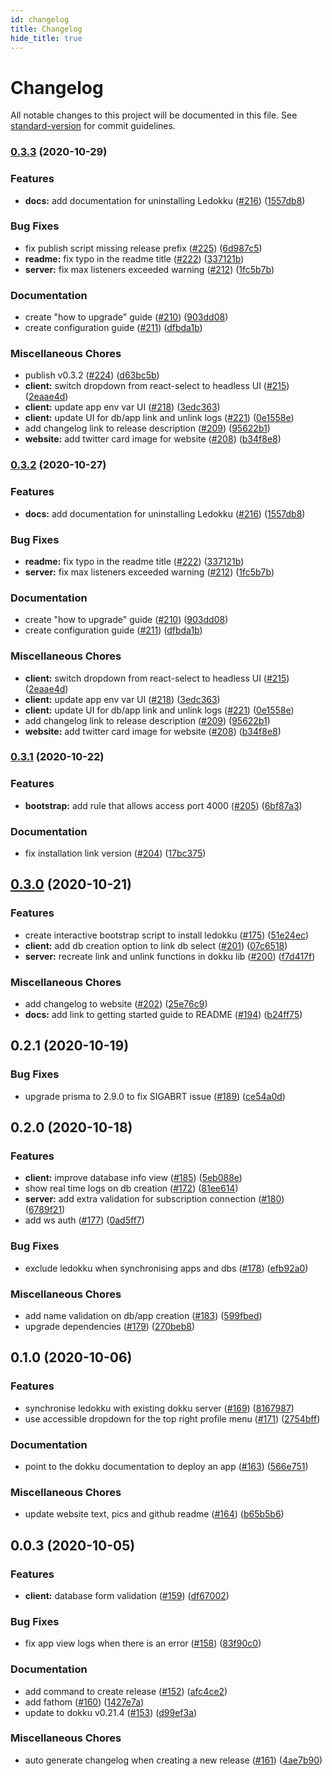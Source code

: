 ```yaml
---
id: changelog
title: Changelog
hide_title: true
---
```


# Changelog

All notable changes to this project will be documented in this file. See [standard-version](https://github.com/conventional-changelog/standard-version) for commit guidelines.

### [0.3.3](https://github.com/ledokku/ledokku/compare/v0.3.1...v0.3.3) (2020-10-29)

### Features

- **docs:** add documentation for uninstalling Ledokku ([#216](https://github.com/ledokku/ledokku/issues/216)) ([1557db8](https://github.com/ledokku/ledokku/commit/1557db8ff4b32af8ee3f07d87fecb69daa9e1147))

### Bug Fixes

- fix publish script missing release prefix ([#225](https://github.com/ledokku/ledokku/issues/225)) ([6d987c5](https://github.com/ledokku/ledokku/commit/6d987c5ecf99f097dc94c593fff58aef4c386ea2))
- **readme:** fix typo in the readme title ([#222](https://github.com/ledokku/ledokku/issues/222)) ([337121b](https://github.com/ledokku/ledokku/commit/337121b83ff615811de6abcb7c74806feb5a230c))
- **server:** fix max listeners exceeded warning ([#212](https://github.com/ledokku/ledokku/issues/212)) ([1fc5b7b](https://github.com/ledokku/ledokku/commit/1fc5b7b6aa06294b74e8b32e0fe32154f202bd0d))

### Documentation

- create "how to upgrade" guide ([#210](https://github.com/ledokku/ledokku/issues/210)) ([903dd08](https://github.com/ledokku/ledokku/commit/903dd081ba55af8a826f11a185d1a3d702610721))
- create configuration guide ([#211](https://github.com/ledokku/ledokku/issues/211)) ([dfbda1b](https://github.com/ledokku/ledokku/commit/dfbda1b69cb91810a8bca60caa902d05485dd0f9))

### Miscellaneous Chores

- publish v0.3.2 ([#224](https://github.com/ledokku/ledokku/issues/224)) ([d63bc5b](https://github.com/ledokku/ledokku/commit/d63bc5bce815667e28824918297bb584404d1d7a))
- **client:** switch dropdown from react-select to headless UI ([#215](https://github.com/ledokku/ledokku/issues/215)) ([2eaae4d](https://github.com/ledokku/ledokku/commit/2eaae4d79a24a7b385e17a90957bba1fae54ad82))
- **client:** update app env var UI ([#218](https://github.com/ledokku/ledokku/issues/218)) ([3edc363](https://github.com/ledokku/ledokku/commit/3edc363bf6874fe09c0c2652deb05a13c85c71b4))
- **client:** update UI for db/app link and unlink logs ([#221](https://github.com/ledokku/ledokku/issues/221)) ([0e1558e](https://github.com/ledokku/ledokku/commit/0e1558e8624309b6125b58f87f87c42bad3b6ec2))
- add changelog link to release description ([#209](https://github.com/ledokku/ledokku/issues/209)) ([95622b1](https://github.com/ledokku/ledokku/commit/95622b1212886d8ce122ef427ae1653a06e7fd3c))
- **website:** add twitter card image for website ([#208](https://github.com/ledokku/ledokku/issues/208)) ([b34f8e8](https://github.com/ledokku/ledokku/commit/b34f8e8efce661e064ef86b36fd14a10f30bae6c))

### [0.3.2](https://github.com/ledokku/ledokku/compare/v0.3.1...v0.3.2) (2020-10-27)

### Features

- **docs:** add documentation for uninstalling Ledokku ([#216](https://github.com/ledokku/ledokku/issues/216)) ([1557db8](https://github.com/ledokku/ledokku/commit/1557db8ff4b32af8ee3f07d87fecb69daa9e1147))

### Bug Fixes

- **readme:** fix typo in the readme title ([#222](https://github.com/ledokku/ledokku/issues/222)) ([337121b](https://github.com/ledokku/ledokku/commit/337121b83ff615811de6abcb7c74806feb5a230c))
- **server:** fix max listeners exceeded warning ([#212](https://github.com/ledokku/ledokku/issues/212)) ([1fc5b7b](https://github.com/ledokku/ledokku/commit/1fc5b7b6aa06294b74e8b32e0fe32154f202bd0d))

### Documentation

- create "how to upgrade" guide ([#210](https://github.com/ledokku/ledokku/issues/210)) ([903dd08](https://github.com/ledokku/ledokku/commit/903dd081ba55af8a826f11a185d1a3d702610721))
- create configuration guide ([#211](https://github.com/ledokku/ledokku/issues/211)) ([dfbda1b](https://github.com/ledokku/ledokku/commit/dfbda1b69cb91810a8bca60caa902d05485dd0f9))

### Miscellaneous Chores

- **client:** switch dropdown from react-select to headless UI ([#215](https://github.com/ledokku/ledokku/issues/215)) ([2eaae4d](https://github.com/ledokku/ledokku/commit/2eaae4d79a24a7b385e17a90957bba1fae54ad82))
- **client:** update app env var UI ([#218](https://github.com/ledokku/ledokku/issues/218)) ([3edc363](https://github.com/ledokku/ledokku/commit/3edc363bf6874fe09c0c2652deb05a13c85c71b4))
- **client:** update UI for db/app link and unlink logs ([#221](https://github.com/ledokku/ledokku/issues/221)) ([0e1558e](https://github.com/ledokku/ledokku/commit/0e1558e8624309b6125b58f87f87c42bad3b6ec2))
- add changelog link to release description ([#209](https://github.com/ledokku/ledokku/issues/209)) ([95622b1](https://github.com/ledokku/ledokku/commit/95622b1212886d8ce122ef427ae1653a06e7fd3c))
- **website:** add twitter card image for website ([#208](https://github.com/ledokku/ledokku/issues/208)) ([b34f8e8](https://github.com/ledokku/ledokku/commit/b34f8e8efce661e064ef86b36fd14a10f30bae6c))

### [0.3.1](https://github.com/ledokku/ledokku/compare/v0.3.0...v0.3.1) (2020-10-22)

### Features

- **bootstrap:** add rule that allows access port 4000 ([#205](https://github.com/ledokku/ledokku/issues/205)) ([6bf87a3](https://github.com/ledokku/ledokku/commit/6bf87a39469a405166ac51179eaacb6ffd774f8f))

### Documentation

- fix installation link version ([#204](https://github.com/ledokku/ledokku/issues/204)) ([17bc375](https://github.com/ledokku/ledokku/commit/17bc375367a1ec4e9932097df891a6c93c208b64))

## [0.3.0](https://github.com/ledokku/ledokku/compare/v0.2.1...v0.3.0) (2020-10-21)

### Features

- create interactive bootstrap script to install ledokku ([#175](https://github.com/ledokku/ledokku/issues/175)) ([51e24ec](https://github.com/ledokku/ledokku/commit/51e24ec0b50ffd18a64a3645e4a8732e7ec4a603))
- **client:** add db creation option to link db select ([#201](https://github.com/ledokku/ledokku/issues/201)) ([07c6518](https://github.com/ledokku/ledokku/commit/07c65180205c8787707aa5521ca3823b10206828))
- **server:** recreate link and unlink functions in dokku lib ([#200](https://github.com/ledokku/ledokku/issues/200)) ([f7d417f](https://github.com/ledokku/ledokku/commit/f7d417f5b07a1184e9259b4bb599e54b023a3a35))

### Miscellaneous Chores

- add changelog to website ([#202](https://github.com/ledokku/ledokku/issues/202)) ([25e76c9](https://github.com/ledokku/ledokku/commit/25e76c92c448a8c20caeb832acfc615ba0ddf30e))
- **docs:** add link to getting started guide to README ([#194](https://github.com/ledokku/ledokku/issues/194)) ([b24ff75](https://github.com/ledokku/ledokku/commit/b24ff759cd3a74709d8751a4b51b723c1c0ddc44))

## 0.2.1 (2020-10-19)

### Bug Fixes

- upgrade prisma to 2.9.0 to fix SIGABRT issue ([#189](https://github.com/ledokku/ledokku/issues/189)) ([ce54a0d](https://github.com/ledokku/ledokku/commit/ce54a0d3a501514c686cec8c23c5d8b8ff1ce11b))

## 0.2.0 (2020-10-18)

### Features

- **client:** improve database info view ([#185](https://github.com/ledokku/ledokku/issues/185)) ([5eb088e](https://github.com/ledokku/ledokku/commit/5eb088e9c8215ea1c756dc890478dc36527661db))
- show real time logs on db creation ([#172](https://github.com/ledokku/ledokku/issues/172)) ([81ee614](https://github.com/ledokku/ledokku/commit/81ee6143334724f38eec3ecc7bb2682f2d7cfe54))
- **server:** add extra validation for subscription connection ([#180](https://github.com/ledokku/ledokku/issues/180)) ([6789f21](https://github.com/ledokku/ledokku/commit/6789f21e6515f37a6eb679a2a1a9fac70aa3f5e7))
- add ws auth ([#177](https://github.com/ledokku/ledokku/issues/177)) ([0ad5ff7](https://github.com/ledokku/ledokku/commit/0ad5ff702acdc2bedea372ae305cfb8a04fc3643))

### Bug Fixes

- exclude ledokku when synchronising apps and dbs ([#178](https://github.com/ledokku/ledokku/issues/178)) ([efb92a0](https://github.com/ledokku/ledokku/commit/efb92a021ef546911bf52fe967e9757b5220fb6f))

### Miscellaneous Chores

- add name validation on db/app creation ([#183](https://github.com/ledokku/ledokku/issues/183)) ([599fbed](https://github.com/ledokku/ledokku/commit/599fbed20072efbb86597abb577e412c18261a28))
- upgrade dependencies ([#179](https://github.com/ledokku/ledokku/issues/179)) ([270beb8](https://github.com/ledokku/ledokku/commit/270beb82e644681f96d52693429be4609d4f2552))

## 0.1.0 (2020-10-06)

### Features

- synchronise ledokku with existing dokku server ([#169](https://github.com/ledokku/ledokku/issues/169)) ([8167987](https://github.com/ledokku/ledokku/commit/816798750dddf081b4b8f53a152431c5ecbd193f))
- use accessible dropdown for the top right profile menu ([#171](https://github.com/ledokku/ledokku/issues/171)) ([2754bff](https://github.com/ledokku/ledokku/commit/2754bff1d4515688af928518cbbde163f4beea05))

### Documentation

- point to the dokku documentation to deploy an app ([#163](https://github.com/ledokku/ledokku/issues/163)) ([566e751](https://github.com/ledokku/ledokku/commit/566e751185e3f0a9bc4e6872deb066a0c2802fb4))

### Miscellaneous Chores

- update website text, pics and github readme ([#164](https://github.com/ledokku/ledokku/issues/164)) ([b65b5b6](https://github.com/ledokku/ledokku/commit/b65b5b6b9b8e2da8ef9098866d5124fb3bd7fea0))

## 0.0.3 (2020-10-05)

### Features

- **client:** database form validation ([#159](https://github.com/ledokku/ledokku/issues/159)) ([df67002](https://github.com/ledokku/ledokku/commit/df67002b1434cf2f34ceb0e368ef8246224bbbe6))

### Bug Fixes

- fix app view logs when there is an error ([#158](https://github.com/ledokku/ledokku/issues/158)) ([83f90c0](https://github.com/ledokku/ledokku/commit/83f90c06e816da10ef2a1c540905515ed067d9ea))

### Documentation

- add command to create release ([#152](https://github.com/ledokku/ledokku/issues/152)) ([afc4ce2](https://github.com/ledokku/ledokku/commit/afc4ce207df64ef4c28c58c07c26da9da5bf29e7))
- add fathom ([#160](https://github.com/ledokku/ledokku/issues/160)) ([1427e7a](https://github.com/ledokku/ledokku/commit/1427e7a9de5f0619e33d77caea7eaf9f45ea3e92))
- update to dokku v0.21.4 ([#153](https://github.com/ledokku/ledokku/issues/153)) ([d99ef3a](https://github.com/ledokku/ledokku/commit/d99ef3a54795d8822e458298ab8105f9e8b61faa))

### Miscellaneous Chores

- auto generate changelog when creating a new release ([#161](https://github.com/ledokku/ledokku/issues/161)) ([4ae7b90](https://github.com/ledokku/ledokku/commit/4ae7b90bee2d2fa4c555a202884c53d91ebf885e))
